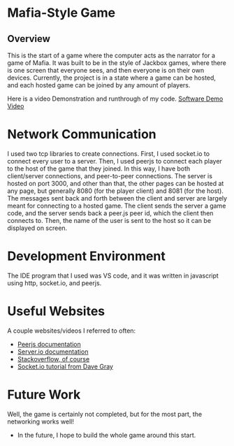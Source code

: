 # Mafia-Style Game
 
## Overview

This is the start of a game where the computer acts as the narrator for a game of Mafia. It was built to be in the style of Jackbox games, where there is one screen that everyone sees, and then everyone is on their own devices. Currently, the project is in a state where a game can be hosted, and each hosted game can be joined by any amount of players.

Here is a video Demonstration and runthrough of my code.
[Software Demo Video](https://youtu.be/lxouZsMSLp0)

# Network Communication

I used two tcp libraries to create connections. First, I used socket.io to connect every user to a server. Then, I used peerjs to connect each player to the host of the game that they joined. In this way, I have both client/server connections, and peer-to-peer connections. The server is hosted on port 3000, and other than that, the other pages can be hosted at any page, but generally 8080 (for the player client) and 8081 (for the host). The messages sent back and forth between the client and server are largely meant for connecting to a hosted game. The client sends the server a game code, and the server sends back a peer.js peer id, which the client then connects to. Then, the name of the user is sent to the host so it can be displayed on screen.

# Development Environment

The IDE program that I used was VS code, and it was written in javascript using http, socket.io, and peerjs.

# Useful Websites

A couple websites/videos I referred to often:
* [Peerjs documentation](https://peerjs.com/)
* [Server.io documentation](https://socket.io/docs)
* [Stackoverflow, of course](https://stackoverflow.com/)
* [Socket.io tutorial from Dave Gray](https://www.youtube.com/watch?v=SGQM7PU9hzI&t=9s&ab_channel=DaveGray)

# Future Work

Well, the game is certainly not completed, but for the most part, the networking works well!
* In the future, I hope to build the whole game around this start.